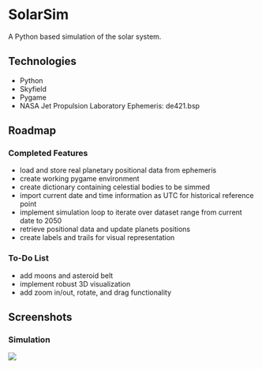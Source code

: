 # SolarSim
A Python based simulation of the solar system.

## Technologies
- Python
- Skyfield
- Pygame
- NASA Jet Propulsion Laboratory Ephemeris: de421.bsp

## Roadmap

### Completed Features
- load and store real planetary positional data from ephemeris
- create working pygame environment
- create dictionary containing celestial bodies to be simmed
- import current date and time information as UTC for historical reference point
- implement simulation loop to iterate over dataset range from current date to 2050
- retrieve positional data and update planets positions
- create labels and trails for visual representation

### To-Do List
- add moons and asteroid belt
- implement robust 3D visualization
- add zoom in/out, rotate, and drag functionality

## Screenshots

### Simulation
<img src = "https://imgur.com/F4LHvHA.gif">
